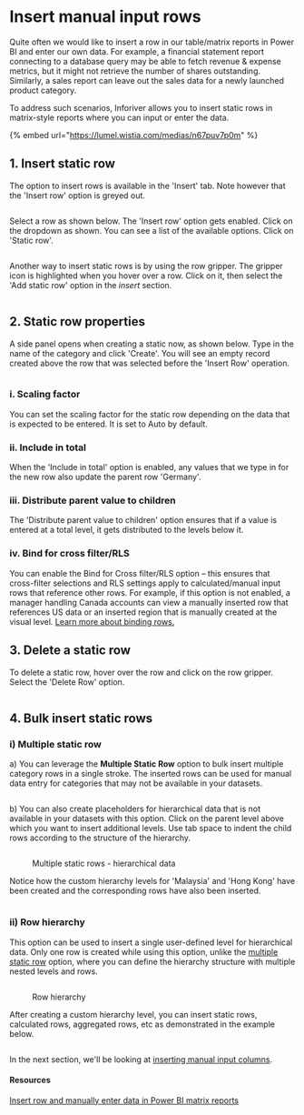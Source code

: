 # Insert manual input rows

Quite often we would like to insert a row in our table/matrix reports in Power BI and enter our own data. For example, a financial statement report connecting to a database query may be able to fetch revenue & expense metrics, but it might not retrieve the number of shares outstanding. Similarly, a sales report can leave out the sales data for a newly launched product category.

To address such scenarios, Inforiver allows you to insert static rows in matrix-style reports where you can input or enter the data.

{% embed url="https://lumel.wistia.com/medias/n67puv7p0m" %}



## 1. Insert static row

The option to insert rows is available in the 'Insert' tab. Note however that the 'Insert row' option is greyed out.

<figure><img src="../../.gitbook/assets/image (306).png" alt=""><figcaption></figcaption></figure>

Select a row as shown below. The 'Insert row' option gets enabled. Click on the dropdown as shown. You can see a list of the available options. Click on 'Static row'.&#x20;

<figure><img src="../../.gitbook/assets/image (307).png" alt=""><figcaption></figcaption></figure>

Another way to insert static rows is by using the row gripper. The gripper icon is highlighted when you hover over a row. Click on it, then select the 'Add static row' option in the _insert_ section.

<figure><img src="../../.gitbook/assets/image (308).png" alt=""><figcaption></figcaption></figure>

## 2. Static row properties

A side panel opens when creating a static now, as shown below. Type in the name of the category and click 'Create'. You will see an empty record created above the row that was selected before the 'Insert Row' operation.&#x20;

<figure><img src="../../.gitbook/assets/image (318).png" alt=""><figcaption></figcaption></figure>

### **i. Scaling factor**

You can set the scaling factor for the static row depending on the data that is expected to be entered. It is set to Auto by default.

### **ii. Include in total**

When the 'Include in total' option is enabled, any values that we type in for the new row also update the parent row 'Germany'.&#x20;

### **iii. Distribute parent value to children**

The 'Distribute parent value to children' option ensures that if a value is entered at a total level, it gets distributed to the levels below it.

### **iv. Bind for cross filter/RLS**

You can enable the Bind for Cross filter/RLS option – this ensures that cross-filter selections and RLS settings apply to calculated/manual input rows that reference other rows. For example, if this option is not enabled, a manager handling Canada accounts can view a manually inserted row that references US data or an inserted region that is manually created at the visual level. [Learn more about binding rows.](insert-calculated-rows.md#id-6.-bind-for-cross-filter-rls)

## 3. **Delete a static row**

To delete a static row, hover over the row and click on the row gripper. Select the 'Delete Row' option.

<figure><img src="../../.gitbook/assets/image (309).png" alt=""><figcaption></figcaption></figure>

## 4. Bulk insert static rows

### i) Multiple static row

a) You can leverage the **Multiple Static Row** option to bulk insert multiple category rows in a single stroke. The inserted rows can be used for manual data entry for categories that may not be available in your datasets.

<figure><img src="../../.gitbook/assets/image (311).png" alt=""><figcaption></figcaption></figure>

b) You can also create placeholders for hierarchical data that is not available in your datasets with this option. Click on the parent level above which you want to insert additional levels. Use tab space to indent the child rows according to the structure of the hierarchy.

<figure><img src="../../.gitbook/assets/image (312).png" alt=""><figcaption><p>Multiple static rows - hierarchical data</p></figcaption></figure>

Notice how the custom hierarchy levels for 'Malaysia' and 'Hong Kong' have been created and the corresponding rows have also been inserted.

<figure><img src="../../.gitbook/assets/image (313).png" alt=""><figcaption></figcaption></figure>

### ii) Row hierarchy

This option can be used to insert a single user-defined level for hierarchical data. Only one row is created while using this option, unlike the [multiple static row](insert-manual-input-rows.md#i-multiple-static-row) option, where you can define the hierarchy structure with multiple nested levels and rows. &#x20;

<figure><img src="../../.gitbook/assets/image (314).png" alt=""><figcaption><p>Row hierarchy</p></figcaption></figure>

After creating a custom hierarchy level, you can insert static rows, calculated rows, aggregated rows, etc as demonstrated in the example below.&#x20;

<figure><img src="../../.gitbook/assets/image (316).png" alt=""><figcaption></figcaption></figure>

In the next section, we'll be looking at [inserting manual input columns](insert-manual-input-columns.md).

#### Resources

[Insert row and manually enter data in Power BI matrix reports](https://inforiver.com/blog/feature-highlights/insert-row-manual-data-entry-powerbi/)
